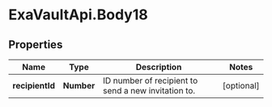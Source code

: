 # ExaVaultApi.Body18

## Properties
Name | Type | Description | Notes
------------ | ------------- | ------------- | -------------
**recipientId** | **Number** | ID number of recipient to send a new invitation to. | [optional] 

